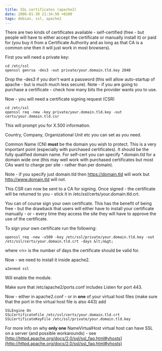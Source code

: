 ```yaml
---
title: SSL certificates (apache2)
date: 2006-01-30 21:34:50 +0100
tags: debian, ssl, apache2
---
```


There are two kinds of certificates available - self-certified (free - but people will have to either accept the certificate or manually install it) or paid for (you buy it from a Certificate Authority and as long as that CA is a common one then it will just work in most browsers).

First you will need a private key:

    cd /etc/ssl
    openssl genrsa -des3 -out private/your.domain.tld.key 2048

Drop the -des3 if you don't want a password (this will allow auto-startup of apache - but is much much less secure). Note - if you are going to purchase a certificate - check how many bits the provider wants you to use.

Now - you will need  a certificate signing request (CSR)

    cd /etc/ssl
    openssl req -new -key private/your.domain.tld.key -out certs/your.domain.tld.csr

This will prompt you for X.500 information.

Country, Company, Organizational Unit etc you can set as you need.

Common Name (CN) **must** be the domain you wish to protect. This is a very important point (especially with purchased certificates). It should be the fully qualified domain name. For self-cert you can specify *.domain.tld for a domain wide one (this may well work with purchased certificates but most CAs want to charge per site - rather than per domain).

Note - if you specify just domain.tld then https://domain.tld will work but http://www.domain.tld will not.

This CSR can now be sent to a CA for signing. Once signed - the certificate will be returned to you - stick it in /etc/ssl/certs/your.domain.tld.crt.

You can of course sign your own certificate.  This has the benefit of being free - but the drawback that users will either have to install your certificate manually - or - every time they access the site they will have to approve the use of the certificate.

To sign your own certificate run the following:

    openssl req -new -x509 -key /etc/ssl/private/your.domain.tld.key -out /etc/ssl/certs/your.domain.tld.crt -days &lt;n&gt;

where &lt;n&gt; is the number of days the certificate should be valid for.

Now - we need to install it inside apache2.

    a2enmod ssl

Will enable the module.

Make sure that /etc/apache2/ports.conf includes Listen for port 443.

Now - either in apache2.conf - or in **one** of your virtual host files (make sure that the port in the virtual host file is also 443) add

    SSLEngine On
    SSLCertificateFile /etc/ssl/certs/your.domain.tld.crt
    SSLCertificateKeyFile /etc/ssl/private/your.domain.tld.key

For more info on why **only one** NameVirtualHost virtual host can have SSL on a server (and possible workarounds) - see [http://httpd.apache.org/docs/2.0/ssl/ssl_faq.html#vhosts](http://httpd.apache.org/docs/2.0/ssl/ssl_faq.html#vhosts)
